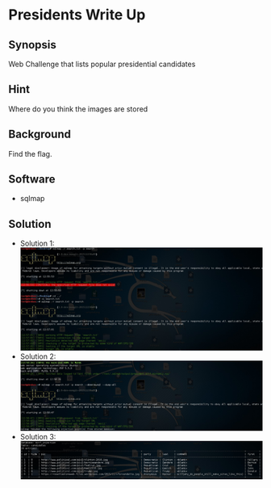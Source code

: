 # Presidents Write Up

## Synopsis
  Web Challenge that lists popular presidential candidates

## Hint
  Where do you think the images are stored

## Background
  Find the flag.

## Software
  - sqlmap

## Solution
  - Solution 1: <br />
    ![Solution1](sqlmap-1.jpg?raw=true "Solution1") <br />
  - Solution 2: <br />
    ![Solution2](sqlmap-2.jpg?raw=true "Solution2") <br />
  - Solution 3: <br />
    ![Solution3](sqlmap-3.jpg?raw=true "Solution3") <br />
